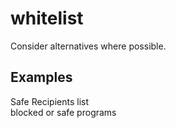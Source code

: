 # whitelist

Consider alternatives where possible.

## Examples

Safe Recipients list   
blocked or safe programs
